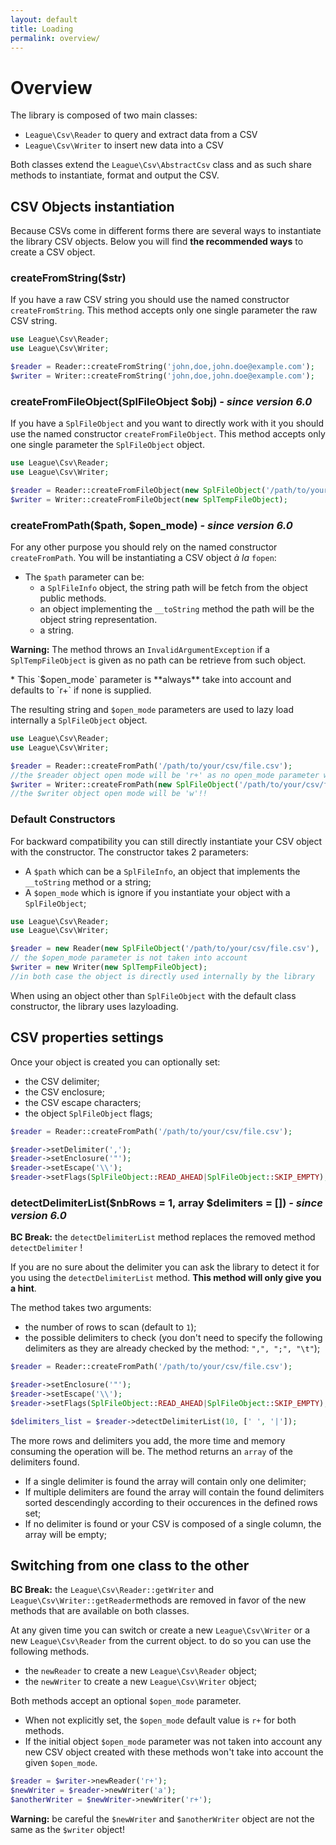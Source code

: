 ```yaml
---
layout: default
title: Loading
permalink: overview/
---
```


# Overview

The library is composed of two main classes:

* `League\Csv\Reader` to query and extract data from a CSV
* `League\Csv\Writer` to insert new data into a CSV

Both classes extend the `League\Csv\AbstractCsv` class and as such share methods to instantiate, format and output the CSV.

<h2 id="instantiation">CSV Objects instantiation</h2>

Because CSVs come in different forms there are several ways to instantiate the library CSV objects.
Below you will find **the recommended ways** to create a CSV object.

### createFromString($str)

If you have a raw CSV string you should use the named constructor `createFromString`. This method accepts only one single parameter the raw CSV string.

~~~ php
use League\Csv\Reader;
use League\Csv\Writer;

$reader = Reader::createFromString('john,doe,john.doe@example.com');
$writer = Writer::createFromString('john,doe,john.doe@example.com');

~~~

### createFromFileObject(SplFileObject $obj) *- since version 6.0*

If you have a `SplFileObject` and you want to directly work with it you should use the named constructor `createFromFileObject`. This method accepts only one single parameter the `SplFileObject` object.

~~~ php
use League\Csv\Reader;
use League\Csv\Writer;

$reader = Reader::createFromFileObject(new SplFileObject('/path/to/your/csv/file.csv'));
$writer = Writer::createFromFileObject(new SplTempFileObject);

~~~

### createFromPath($path, $open_mode) *- since version 6.0*

For any other purpose you should rely on the named constructor `createFromPath`. You will be instantiating a CSV object *à la* `fopen`:

* The `$path` parameter can be:
    * a `SplFileInfo` object, the string path will be fetch from the object public methods. 
    * an object implementing the `__toString` method the path will be the object string representation.
    * a string.

<p class="message-warning"><strong>Warning:</strong> The method throws an <code>InvalidArgumentException</code> if a <code>SplTempFileObject</code> is given as no path can be retrieve from such object.</p>
* This `$open_mode` parameter is **always** take into account and defaults to `r+` if none is supplied. 

The resulting string and `$open_mode` parameters are used to lazy load internally a `SplFileObject` object.

~~~ php
use League\Csv\Reader;
use League\Csv\Writer;

$reader = Reader::createFromPath('/path/to/your/csv/file.csv');
//the $reader object open mode will be 'r+' as no open_mode parameter was given !!
$writer = Writer::createFromPath(new SplFileObject('/path/to/your/csv/file.csv', 'a+'), 'w');
//the $writer object open mode will be 'w'!!
~~~

### Default Constructors

For backward compatibility you can still directly instantiate your CSV object with the constructor. The constructor takes 2 parameters:

* A `$path` which can be a `SplFileInfo`, an object that implements the `__toString` method or a string;
* A `$open_mode` which is ignore if you instantiate your object with a `SplFileObject`;

~~~ php
use League\Csv\Reader;
use League\Csv\Writer;

$reader = new Reader(new SplFileObject('/path/to/your/csv/file.csv'), 'wb'); 
// the $open_mode parameter is not taken into account
$writer = new Writer(new SplTempFileObject);
//in both case the object is directly used internally by the library

~~~

When using an object other than `SplFileObject` with the default class constructor, the library uses lazyloading.

## CSV properties settings

Once your object is created you can optionally set:

* the CSV delimiter;
* the CSV enclosure;
* the CSV escape characters;
* the object `SplFileObject` flags;

~~~ php
$reader = Reader::createFromPath('/path/to/your/csv/file.csv');

$reader->setDelimiter(',');
$reader->setEnclosure('"');
$reader->setEscape('\\');
$reader->setFlags(SplFileObject::READ_AHEAD|SplFileObject::SKIP_EMPTY);
~~~

### detectDelimiterList($nbRows = 1, array $delimiters = []) *- since version 6.0*

<p class="message-warning"><strong>BC Break:</strong> the <code>detectDelimiterList</code> method replaces the removed method <code>detectDelimiter</code> !</p>

If you are no sure about the delimiter you can ask the library to detect it for you using the `detectDelimiterList` method. **This method will only give you a hint**. 

The method takes two arguments:

* the number of rows to scan (default to `1`);
* the possible delimiters to check (you don't need to specify the following delimiters as they are already checked by the method: `",", ";", "\t"`);

~~~ php
$reader = Reader::createFromPath('/path/to/your/csv/file.csv');

$reader->setEnclosure('"');
$reader->setEscape('\\');
$reader->setFlags(SplFileObject::READ_AHEAD|SplFileObject::SKIP_EMPTY);

$delimiters_list = $reader->detectDelimiterList(10, [' ', '|']);
~~~

The more rows and delimiters you add, the more time and memory consuming the operation will be. The method returns an `array` of the delimiters found.

* If a single delimiter is found the array will contain only one delimiter;
* If multiple delimiters are found the array will contain the found delimiters sorted descendingly according to their occurences in the defined rows set;
* If no delimiter is found or your CSV is composed of a single column, the array will be empty;

## Switching from one class to the other

<p class="message-warning"><strong>BC Break:</strong> the <code>League\Csv\Reader::getWriter</code> and <code>League\Csv\Writer::getReader</code>methods are removed in favor of the new methods that are available on both classes.</p>

At any given time you can switch or create a new `League\Csv\Writer` or a new `League\Csv\Reader` from the current object. to do so you can use the following methods.

* the `newReader` to create a new `League\Csv\Reader` object;
* the `newWriter` to create a new `League\Csv\Writer` object;

Both methods accept an optional `$open_mode` parameter.

* When not explicitly set, the `$open_mode` default value is `r+` for both methods.
* If the initial object `$open_mode` parameter was not taken into account any new CSV object created with these methods won't take into account the given `$open_mode`.

~~~ php
$reader = $writer->newReader('r+');
$newWriter = $reader->newWriter('a'); 
$anotherWriter = $newWriter->newWriter('r+'); 
~~~



<p class="message-warning"><strong>Warning:</strong> be careful the <code>$newWriter</code> and <code>$anotherWriter</code> object are not the same as the <code>$writer</code> object!</p>
